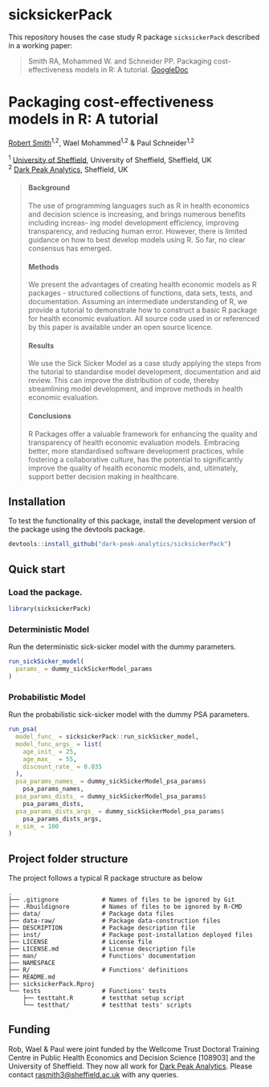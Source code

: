 # sicksickerPack

This repository houses the case study R package `sicksickerPack` described in a working paper:

> Smith RA, Mohammed W. and Schneider PP. Packaging cost-effectiveness models in R: A tutorial. [GoogleDoc](https://docs.google.com/document/d/16SXEaW413aQy_xel04MwTUwYlAR4voq4/edit)

# **Packaging cost-effectiveness models in R: A tutorial**

[Robert Smith](https://www.linkedin.com/in/robert-smith-53b28438)<sup>1,2</sup>, Wael Mohammed<sup>1,2</sup> & Paul Schneider<sup>1,2</sup>

<sup>1</sup> [University of Sheffield](https://www.sheffield.ac.uk/scharr), University of Sheffield, Sheffield, UK   
<sup>2</sup> [Dark Peak Analytics](https://darkpeakanalytics.com/), Sheffield, UK

>#### **Background**
>
>The use of programming languages such as R in health economics and decision science is increasing, and brings numerous benefits including increas- ing model development efficiency, improving transparency, and reducing human error. However, there is limited guidance on how to best develop models using R. So far, no clear consensus has emerged.
>
>#### **Methods**
>
>We present the advantages of creating health economic models as R packages - structured collections of functions, data sets, tests, and documentation. Assuming an intermediate understanding of R, we provide a tutorial to demonstrate how to construct a basic R package for health economic evaluation. All source code used in or referenced by this paper is available under an open source licence.
>
>#### **Results**
>
>We use the Sick Sicker Model as a case study applying the steps from the tutorial to standardise model development, documentation and aid review. This can improve the distribution of code, thereby streamlining model development, and improve methods in health economic evaluation.
>
>#### **Conclusions**
>
>R Packages offer a valuable framework for enhancing the quality and transparency of health economic evaluation models. Embracing better, more standardised software development practices, while fostering a collaborative culture, has the potential to significantly improve the quality of health economic models, and, ultimately, support better decision making in healthcare.

## Installation

To test the functionality of this package, install the development version of the package using the devtools package.

``` r
devtools::install_github("dark-peak-analytics/sicksickerPack")
```

## Quick start

### Load the package.

``` r
library(sicksickerPack)
```

### Deterministic Model 

Run the deterministic sick-sicker model with the dummy parameters.

``` r
run_sickSicker_model(
  params_ = dummy_sickSickerModel_params
)
```

### Probabilistic Model 

Run the probabilistic sick-sicker model with the dummy PSA parameters.

``` r
run_psa(
  model_func_ = sicksickerPack::run_sickSicker_model,
  model_func_args_ = list(
    age_init_ = 25,
    age_max_  = 55,
    discount_rate_ = 0.035
  ),
  psa_params_names_ = dummy_sickSickerModel_psa_params$
    psa_params_names,
  psa_params_dists_ = dummy_sickSickerModel_psa_params$
    psa_params_dists,
  psa_params_dists_args_ = dummy_sickSickerModel_psa_params$
    psa_params_dists_args,
  n_sim_ = 100
)
```
## Project folder structure

The project follows a typical R package structure as below

```
.
├── .gitignore            # Names of files to be ignored by Git
├── .Rbuildignore         # Names of files to be ignored by R-CMD
├── data/                 # Package data files
├── data-raw/             # Package data-construction files
├── DESCRIPTION           # Package description file
├── inst/                 # Package post-installation deployed files
├── LICENSE               # License file
├── LICENSE.md            # License description file
├── man/                  # Functions' documentation
├── NAMESPACE            
├── R/                    # Functions' definitions
├── README.md  
├── sicksickerPack.Rproj 
└── tests                 # Functions' tests
    ├── testtaht.R        # testthat setup script    
    └── testthat/         # testthat tests' scripts
```


## Funding
Rob, Wael & Paul were joint funded by the Wellcome Trust Doctoral Training Centre in Public Health Economics and Decision Science [108903] and the University of Sheffield. They now all work for [Dark Peak Analytics](https://www.darkpeakanalytics.com). Please contact <rasmith3@sheffield.ac.uk> with any queries.
